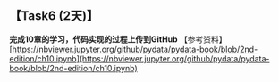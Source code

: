
## 【Task6 (2天)】
**完成10章的学习，代码实现的过程上传到GitHub**
【参考资料】
[https://nbviewer.jupyter.org/github/pydata/pydata-book/blob/2nd-edition/ch10.ipynb](https://nbviewer.jupyter.org/github/pydata/pydata-book/blob/2nd-edition/ch10.ipynb)

